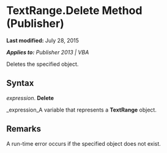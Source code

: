
# TextRange.Delete Method (Publisher)

 **Last modified:** July 28, 2015

 _**Applies to:** Publisher 2013 | VBA_

Deletes the specified object.


## Syntax

 _expression_. **Delete**

 _expression_A variable that represents a  **TextRange** object.


## Remarks

A run-time error occurs if the specified object does not exist.


